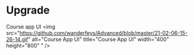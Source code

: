 # Upgrade
Course app UI
<img src="https://github.com/wanderfeys/Advanced/blob/master/21-02-06-15-26-14.gif" alt="Course App UI" title="Course App UI" width="400" height="800" " 
/>
